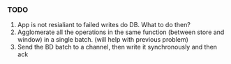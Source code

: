 ### TODO

1. App is not resialiant to failed writes do DB. What to do then?
2. Agglomerate all the operations in the same function (between store and window) in a single batch. (will help with previous problem)
3. Send the BD batch to a channel, then write it synchronously and then ack


